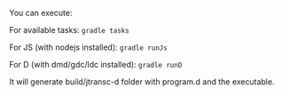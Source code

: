 You can execute:

For available tasks:
`gradle tasks`

For JS (with nodejs installed):
`gradle runJs`

For D (with dmd/gdc/ldc installed):
`gradle runD`

It will generate build/jtransc-d folder with program.d and the executable.
